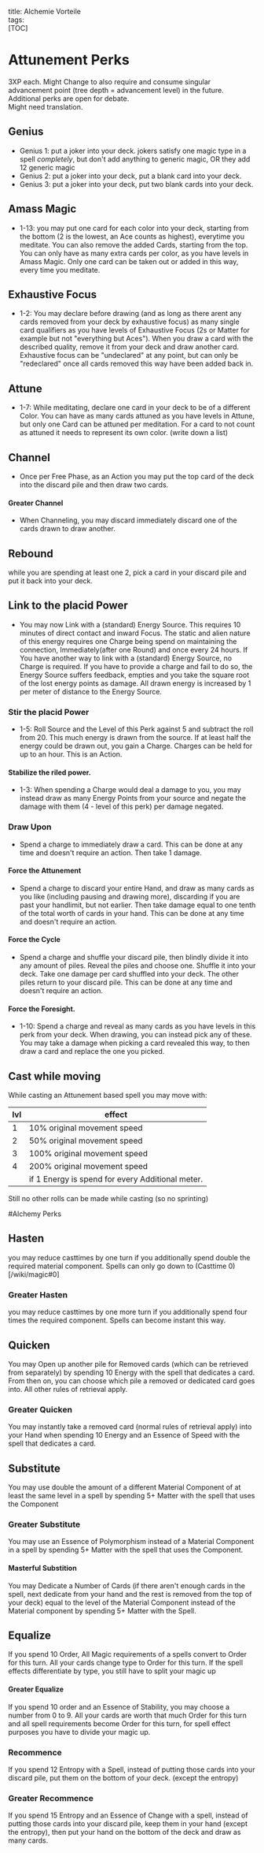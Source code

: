 title: Alchemie Vorteile  
tags:   
[TOC]# Attunement Perks3XP each. Might Change to also require and consume singular advancement point (tree depth = advancement level) in the future.  Additional perks are open for debate.  Might need translation.  ## Genius* Genius 1: put a joker into your deck. jokers satisfy one magic type in a spell _completely_, but don't add anything to generic magic, OR they add 12 generic magic  * Genius 2: put a joker into your deck, put a blank card into your deck.  * Genius 3: put a joker into your deck, put two blank cards into your deck.  ## Amass Magic* 1-13: you may put one card for each color into your deck, starting from the bottom (2 is the lowest, an Ace counts as highest), everytime you meditate. You can also remove the added Cards, starting from the top. You can only have as many extra cards per color, as you have levels in Amass Magic. Only one card can be taken out or added in this way, every time you meditate.  ## Exhaustive Focus* 1-2: You may declare before drawing (and as long as there arent any cards removed from your deck by exhaustive focus) as many single card qualifiers as you have levels of Exhaustive Focus (2s or Matter for example but not "everything but Aces"). When you draw a card with the described quality, remove it from your deck and draw another card. Exhaustive focus can be "undeclared" at any point, but can only be "redeclared" once all cards removed this way have been added back in.  ## Attune* 1-7: While meditating, declare one card in your deck to be of a different Color. You can have as many cards attuned as you have levels in Attune, but only one Card can be attuned per meditation. For a card to not count as attuned it needs to represent its own color. (write down a list)  ## Channel* Once per Free Phase, as an Action you may put the top card of the deck into the discard pile and then draw two cards.  #### Greater Channel* When Channeling, you may discard immediately discard one of the cards drawn to draw another.## Reboundwhile you are spending at least one 2, pick a card in your discard pile and put it back into your deck.  ## Link to the placid Power* You may now Link with a (standard) Energy Source. This requires 10 minutes of direct contact and inward Focus. The static and alien nature of this energy requires one Charge being spend on maintaining the connection, Immediately(after one Round) and once every 24 hours. If You have another way to link with a (standard) Energy Source, no Charge is required.If you have to provide a charge and fail to do so, the Energy Source suffers feedback, empties and you take the square root of the lost energy points as damage. All drawn energy is increased by 1 per meter of distance to the Energy Source.### Stir the placid Power* 1-5: Roll Source and the Level of this Perk against 5 and subtract the roll from 20. This much energy is drawn from the source. If at least half the energy could be drawn out, you gain a Charge. Charges can be held for up to an hour. This is an Action.#### Stabilize the riled power.* 1-3: When spending a Charge would deal a damage to you, you may instead draw as many Energy Points from your source and negate the damage with them (4 - level of this perk) per damage negated.### Draw Upon* Spend a charge to immediately draw a card. This can be done at any time and doesn't require an action. Then take 1 damage.#### Force the Attunement* Spend a charge to discard your entire Hand, and draw as many cards as you like (including pausing and drawing more), discarding if you are past your handlimit, but not earlier. Then take damage equal to one tenth of the total worth of cards in your hand. This can be done at any time and doesn't require an action.  #### Force the Cycle* Spend a charge and shuffle your discard pile, then blindly divide it into any amount of piles. Reveal the piles and choose one. Shuffle it into your deck. Take one damage per card shuffled into your deck. The other piles return to your discard pile. This can be done at any time and doesn't require an action.   #### Force the Foresight.* 1-10: Spend a charge and reveal as many cards as you have levels in this perk from your deck. When drawing, you can instead pick any of these. You may take a damage when picking a card revealed this way, to then draw a card and replace the one you picked.## Cast while moving  While casting an Attunement based spell you may move with:  |lvl|effect||---|---|| 1| 10% original movement speed |   | 2| 50% original movement speed |  | 3| 100% original movement speed |    | 4| 200% original movement speed |    | |if 1 Energy is spend for every Additional meter.|  Still no other rolls can be made while casting (so no sprinting)#Alchemy Perks## Hastenyou may reduce casttimes by one turn if you additionally spend double the required material component. Spells can only go down to (Casttime 0)[/wiki/magic#0] ### Greater Hastenyou may reduce casttimes by one more turn if you additionally spend four times the required component. Spells can become instant this way.## QuickenYou may Open up another pile for Removed cards (which can be retrieved from separately) by spending 10 Energy with the spell that dedicates a card. From then on, you can choose which pile a removed or dedicated card goes into. All other rules of retrieval apply.  ### Greater QuickenYou may instantly take a removed card (normal rules of retrieval apply) into your Hand when spending 10 Energy and an Essence of Speed with the spell that dedicates a card.  ## SubstituteYou may use double the amount of a different Material Component of at least the same level in a spell by spending 5+ Matter with the spell that uses the Component  ### Greater SubstituteYou may use an Essence of Polymorphism instead of a Material Component in a spell by spending 5+ Matter with the spell that uses the Component.  #### Masterful SubstitionYou may Dedicate a Number of Cards (if there aren't enough cards in the spell, next dedicate from your hand and the rest is removed from the top of your deck) equal to the level of the Material Component instead of the Material component by spending 5+ Matter with the Spell.## EqualizeIf you spend 10 Order, All Magic requirements of a spells convert to Order for this turn. All your cards change type to Order for this turn. If the spell effects differentiate by type, you still have to split your magic up  #### Greater EqualizeIf you spend 10 order and an Essence of Stability, you may choose a number from 0 to 9. All your cards are worth that much Order for this turn and all spell requirements become Order for this turn, for spell effect purposes you have to divide your magic up.  ### RecommenceIf you spend 12 Entropy with a Spell, instead of putting those cards into your discard pile, put them on the bottom of your deck. (except the entropy)  ### Greater RecommenceIf you spend 15 Entropy and an Essence of Change with a spell, instead of putting those cards into your discard pile, keep them in your hand (except the entropy), then put your hand on the bottom of the deck and draw as many cards.
